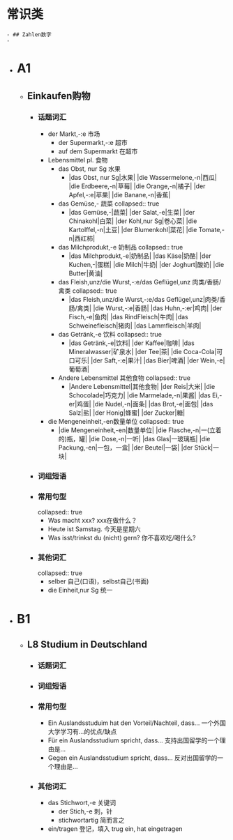 # 常识类
	- ## Zahlen数字
	-
- # A1
	- ## Einkaufen购物
		- ### 话题词汇
			- der Markt,-:e 市场
				- der Supermarkt,-:e 超市
				- auf dem Supermarkt 在超市
			- Lebensmittel pl. 食物
				- das Obst, nur Sg 水果
					- |das Obst, nur Sg|水果|
					  |die Wassermelone,-n|西瓜|
					  |die Erdbeere,-n|草莓|
					  |die Orange,-n|橘子|
					  |der Apfel,-:e|苹果|
					  |die Banane,-n|香蕉|
				- das Gemüse,- 蔬菜
				  collapsed:: true
					- |das Gemüse,-|蔬菜|
					  |der Salat,-e|生菜|
					  |der Chinakohl|白菜|
					  |der Kohl,nur Sg|卷心菜|
					  |die Kartolffel,-n|土豆|
					  |der Blumenkohl|菜花|
					  |die Tomate,-n|西红柿|
				- das Milchprodukt,-e 奶制品
				  collapsed:: true
					- |das Milchprodukt,-e|奶制品|
					  |das Käse|奶酪|
					  |der Kuchen,-|蛋糕|
					  |die Milch|牛奶|
					  |der Joghurt|酸奶|
					  |die Butter|黄油|
				- das Fleish,unz/die Wurst,-:e/das Geflügel,unz 肉类/香肠/禽类
				  collapsed:: true
					- |das Fleish,unz/die Wurst,-:e/das Geflügel,unz|肉类/香肠/禽类|
					  |die Wurst,-:e|香肠|
					  |das Huhn,-:er|鸡肉|
					  |der Fisch,-e|鱼肉|
					  |das RindFleisch|牛肉|
					  |das Schweinefleisch|猪肉|
					  |das Lammfleisch|羊肉|
				- das Getränk,-e 饮料
				  collapsed:: true
					- |das Getränk,-e|饮料|
					  |der Kaffee|咖啡|
					  |das Mineralwasser|矿泉水|
					  |der Tee|茶|
					  |die Coca-Cola|可口可乐|
					  |der Saft,-:e|果汁|
					  |das Bier|啤酒|
					  |der Wein,-e|葡萄酒|
				- Andere Lebensmittel 其他食物
				  collapsed:: true
					- |Andere Lebensmittel|其他食物|
					  |der Reis|大米|
					  |die Schocolade|巧克力|
					  |die Marmelade,-n|果酱|
					  |das Ei,-er|鸡蛋|
					  |die Nudel,-n|面条|
					  |das Brot,-e|面包|
					  |das Salz|盐|
					  |der Honig|蜂蜜|
					  |der Zucker|糖|
			- die Mengeneinheit,-en数量单位
			  collapsed:: true
				- |die Mengeneinheit,-en|数量单位|
				  |die Flasche,-n|一(立着的)瓶，罐|
				  |die Dose,-n|一听|
				  |das Glas|一玻璃瓶|
				  |die Packung,-en|一包，一盒|
				  |der Beutel|一袋|
				  |der Stück|一块|
		- ### 词组短语
		- ### 常用句型
		  collapsed:: true
			- Was macht xxx? xxx在做什么？
			- Heute ist Samstag. 今天是星期六
			- Was isst/trinkst du (nicht) gern? 你不喜欢吃/喝什么?
		- ### 其他词汇
		  collapsed:: true
			- selber 自己(口语)，selbst自己(书面)
			- die Einheit,nur Sg 统一
- # B1
	- ## L8 Studium in Deutschland
		- ### 话题词汇
		- ### 词组短语
		- ### 常用句型
			- Ein Auslandsstuduim hat den Vorteil/Nachteil, dass... 一个外国大学学习有...的优点/缺点
			- Für ein Auslandsstudium spricht, dass... 支持出国留学的一个理由是...
			- Gegen ein Auslandsstudium spricht, dass... 反对出国留学的一个理由是...
		- ### 其他词汇
			- das Stichwort,-e 关键词
				- der Stich,-e 刺，针
				- stichwortartig 简而言之
			- ein/tragen 登记，填入  trug ein,  hat eingetragen